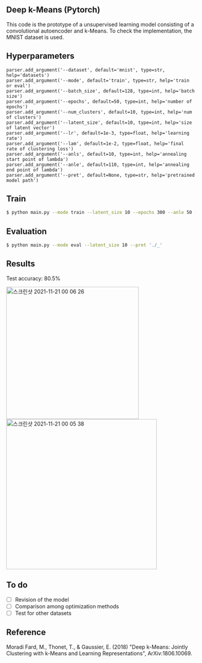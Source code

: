 ## Deep k-Means (Pytorch)
This code is the prototype of a unsupervised learning model consisting of a convolutional autoencoder and k-Means. To check the implementation, the MNIST dataset is used.

##  Hyperparameters
```
parser.add_argument('--dataset', default='mnist', type=str, help='datasets')
parser.add_argument('--mode', default='train', type=str, help='train or eval')
parser.add_argument('--batch_size', default=128, type=int, help='batch size')   
parser.add_argument('--epochs', default=50, type=int, help='number of epochs')  
parser.add_argument('--num_clusters', default=10, type=int, help='num of clusters') 
parser.add_argument('--latent_size', default=10, type=int, help='size of latent vector') 
parser.add_argument('--lr', default=1e-3, type=float, help='learning rate')
parser.add_argument('--lam', default=1e-2, type=float, help='final rate of clustering loss')
parser.add_argument('--anls', default=10, type=int, help='annealing start point of lambda')
parser.add_argument('--anle', default=110, type=int, help='annealing end point of lambda')
parser.add_argument('--pret', default=None, type=str, help='pretrained model path')
```
## Train
```bash
$ python main.py --mode train --latent_size 10 --epochs 300 --anle 50 --lam 0.005                                    
```

## Evaluation
```bash
$ python main.py --mode eval --latent_size 10 --pret './_'
```

## Results
Test accuracy: 80.5%

<img width="352" alt="스크린샷 2021-11-21 00 06 26" src="https://user-images.githubusercontent.com/52735725/142743628-a95272dd-7348-4dde-9e6b-219c67be8052.png">

<img width="400" alt="스크린샷 2021-11-21 00 05 38" src="https://user-images.githubusercontent.com/52735725/142743644-83f81faa-b478-41da-befc-b2c0391d2809.png">

## To do
- [ ] Revision of the model
- [ ] Comparison among optimization methods
- [ ] Test for other datasets

## Reference
Moradi Fard, M., Thonet, T., & Gaussier, E. (2018) "Deep k-Means: Jointly Clustering with k-Means and Learning Representations", ArXiv:1806.10069.
